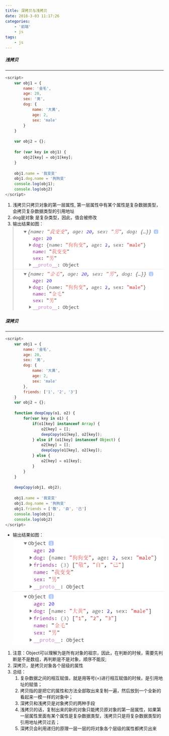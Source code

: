 ```yaml
---
title: 深拷贝与浅拷贝
date: 2018-3-03 11:17:26
categories: 
    - '前端'
    - js
tags: 
    - js
---
```

##### 浅拷贝
---
```javascript
<script>
    var obj1 = {
        name: '金毛',
        age: 20,
        sex: '男',
        dog: {
            name: '大黄',
            age: 2,
            sex: 'male'
        }
    }

    var obj2 = {};

    for (var key in obj1) {
        obj2[key] = obj1[key];
    }

    obj1.name = '我变变'
    obj1.dog.name = '狗狗变'
    console.log(obj1);
    console.log(obj2)
</script>
```
1. 浅拷贝只拷贝对象的第一层属性, 第一层属性中有某个属性是复杂数据类型，会拷贝复杂数据类型的引用地址
2. dog是对象 是复杂类型，因此，值会被修改
3. 输出结果如图：
![深拷贝](/img/浅拷贝.png)

##### 深拷贝
---
```javascript
<script>
    var obj1 = {
        name: '金毛',
        age: 20,
        sex: '男',
        dog: {
            name: '大黄',
            age: 2,
            sex: 'male'
        },
        friends: ['1', '2', '3']
    }
    var obj2 = {};

    function deepCopy(o1, o2) {
        for(var key in o1) {
            if(o1[key] instanceof Array) {
                o2[key] = [];
                deepCopy(o1[key], o2[key]);
            } else if (o1[key] instanceof Object) {
                o2[key] = [];
                deepCopy(o1[key], o2[key]);
            } else {
                o2[key] = o1[key];
            }
        }   
    }

    deepCopy(obj1, obj2);

    obj1.name = '我变变'
    obj1.dog.name = '狗狗变'
    obj1.friends = ['敬', '自', '己']
    console.log(obj1);
    console.log(obj2)
</script>
```
+ 输出结果如图：
![深拷贝](/img/深拷贝.png)
1. 注意：Object可以理解为是所有对象的祖宗，因此，在判断的时候，需要先判断是不是数组，再判断是不是对象，顺序不能反;
2. 深拷贝，是拷贝对象各个层级的属性
3. 总结：
    1. 复杂数据之间的相互赋值，就是用等号(=)进行相互赋值的时候，是引用地址的赋值；
    2. 拷贝指的是把它的属性和方法全部取出来复制一遍，然后放到一个全新的看起来一模一样的对象中；
    3. 深拷贝和浅拷贝是对象拷贝的两种手段
    4. 浅拷贝的话，复制出来的新的对象只能拷贝原对象的第一层属性，如果第一层属性里面有某个属性是复杂数据类型，浅拷贝只是将复杂数据类型的引用地址拷贝过去；
    5. 深拷贝会利用递归的原理一层一层的将对象各个层级的属性都拷贝出来
